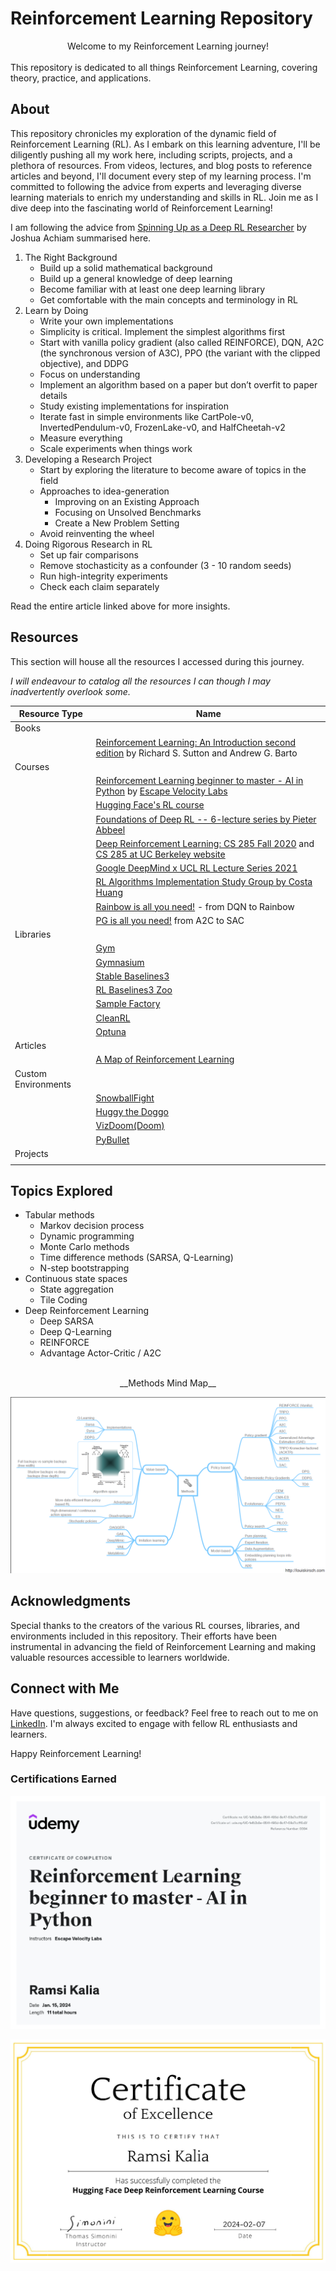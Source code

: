 # Reinforcement Learning Repository

<center>Welcome to my Reinforcement Learning journey!</center> 
<br>
This repository is dedicated to all things Reinforcement Learning, covering theory, practice, and applications.

## About

This repository chronicles my exploration of the dynamic field of Reinforcement Learning (RL). As I embark on this learning adventure, I'll be diligently pushing all my work here, including scripts, projects, and a plethora of resources. From videos, lectures, and blog posts to reference articles and beyond, I'll document every step of my learning process. I'm committed to following the advice from experts and leveraging diverse learning materials to enrich my understanding and skills in RL. Join me as I dive deep into the fascinating world of Reinforcement Learning!


I am following the advice from [Spinning Up as a Deep RL Researcher](https://spinningup.openai.com/en/latest/spinningup/spinningup.html#the-right-background) by Joshua Achiam summarised here.


1. The Right Background 
    * Build up a solid mathematical background 
    * Build up a general knowledge of deep learning
    * Become familiar with at least one deep learning library
    * Get comfortable with the main concepts and terminology in RL
2. Learn by Doing
    * Write your own implementations
    * Simplicity is critical. Implement the simplest algorithms first
    * Start with vanilla policy gradient (also called REINFORCE), DQN, A2C (the synchronous version of A3C), PPO (the variant with the clipped objective), and DDPG
    * Focus on understanding
    * Implement an algorithm based on a paper but don’t overfit to paper details
    * Study existing implementations for inspiration
    * Iterate fast in simple environments like CartPole-v0, InvertedPendulum-v0, FrozenLake-v0, and HalfCheetah-v2 
    * Measure everything
    * Scale experiments when things work
3. Developing a Research Project
    * Start by exploring the literature to become aware of topics in the field
    * Approaches to idea-generation 
        * Improving on an Existing Approach
        * Focusing on Unsolved Benchmarks
        * Create a New Problem Setting
    * Avoid reinventing the wheel
4. Doing Rigorous Research in RL
    * Set up fair comparisons
    * Remove stochasticity as a confounder (3 - 10 random seeds)
    * Run high-integrity experiments
    * Check each claim separately

Read the entire article linked above for more insights. 


## Resources

This section will house all the resources I accessed during this journey.

_I will endeavour to catalog all the resources I can though I may inadvertently overlook some._ 

| Resource Type | Name | 
|----------|----------|
|Books||
|| [Reinforcement Learning: An Introduction second edition](http://incompleteideas.net/book/the-book-2nd.html) by Richard S. Sutton and Andrew G. Barto|
| Courses || 
|| [Reinforcement Learning beginner to master - AI in Python](https://www.udemy.com/course/beginner-master-rl-1/) by [Escape Velocity Labs](https://www.linkedin.com/company/evlabs)| 
|| [Hugging Face's RL course](https://huggingface.co/learn/deep-rl-course/unit0/introduction)| 
|| [Foundations of Deep RL -- 6-lecture series by Pieter Abbeel](https://youtube.com/playlist?list=PLwRJQ4m4UJjNymuBM9RdmB3Z9N5-0IlY0&si=0ND0YriA9-ti3uyT)|
|| [Deep Reinforcement Learning: CS 285 Fall 2020](https://youtube.com/playlist?list=PL_iWQOsE6TfURIIhCrlt-wj9ByIVpbfGc&si=g14aK4OR1TeYhGyS) and [CS 285 at UC Berkeley website](https://rail.eecs.berkeley.edu/deeprlcourse/)|
|| [Google DeepMind x UCL RL Lecture Series 2021](https://youtube.com/playlist?list=PLqYmG7hTraZDVH599EItlEWsUOsJbAodm&si=3nkBY5lX1V-n45U-)|
|| [RL Algorithms Implementation Study Group by Costa Huang](https://youtube.com/playlist?list=PLQpKd36nzSuMynZLU2soIpNSMeXMplnKP&si=xeGJmYXqAlgwP-l0)|
|| [Rainbow is all you need!](https://github.com/Curt-Park/rainbow-is-all-you-need) - from DQN to Rainbow|
|| [PG is all you need!](https://github.com/MrSyee/pg-is-all-you-need) from A2C to SAC| 
|Libraries||
||[Gym](https://www.gymlibrary.dev/index.html) |
|| [Gymnasium](https://gymnasium.farama.org/api/spaces/)|
|| [Stable Baselines3](https://stable-baselines3.readthedocs.io/en/master/)|
|| [RL Baselines3 Zoo](https://github.com/DLR-RM/rl-baselines3-zoo)|
|| [Sample Factory](https://samplefactory.dev/) |
|| [CleanRL](https://github.com/vwxyzjn/cleanrl)|
|| [Optuna](https://optuna.org/)|
|Articles||
|| [A Map of Reinforcement Learning](https://louiskirsch.com/maps/reinforcement-learning)
| Custom Environments ||
|| [SnowballFight](https://huggingface.co/spaces/ThomasSimonini/SnowballFight)|
|| [Huggy the Doggo](https://huggingface.co/spaces/ThomasSimonini/Huggy) |
|| [VizDoom(Doom)](https://vizdoom.cs.put.edu.pl/)|
|| [PyBullet](https://pybullet.org/wordpress/)|
|Projects||
||



## Topics Explored

- Tabular methods
    - Markov decision process
    - Dynamic programming
    - Monte Carlo methods
    - Time difference methods (SARSA, Q-Learning)
    - N-step bootstrapping
- Continuous state spaces
    - State aggregation
    - Tile Coding
- Deep Reinforcement Learning
    - Deep SARSA
    - Deep Q-Learning
    - REINFORCE
    - Advantage Actor-Critic / A2C 

<br>
<center> __Methods Mind Map__

![See Methods Mind Map](images/methods-mindmap.png)</center>



## Acknowledgments

Special thanks to the creators of the various RL courses, libraries, and environments included in this repository. Their efforts have been instrumental in advancing the field of Reinforcement Learning and making valuable resources accessible to learners worldwide.

## Connect with Me

Have questions, suggestions, or feedback? Feel free to reach out to me on [LinkedIn](https://www.linkedin.com/in/ramsikalia/). I'm always excited to engage with fellow RL enthusiasts and learners.

Happy Reinforcement Learning!


### Certifications Earned
![1](images/udemy-RL-cert.png)

![2](images/HFDRL-cert.png)

